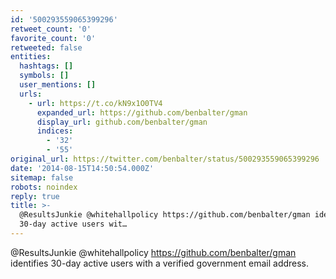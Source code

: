 ```yaml
---
id: '500293559065399296'
retweet_count: '0'
favorite_count: '0'
retweeted: false
entities:
  hashtags: []
  symbols: []
  user_mentions: []
  urls:
    - url: https://t.co/kN9x1O0TV4
      expanded_url: https://github.com/benbalter/gman
      display_url: github.com/benbalter/gman
      indices:
        - '32'
        - '55'
original_url: https://twitter.com/benbalter/status/500293559065399296
date: '2014-08-15T14:50:54.000Z'
sitemap: false
robots: noindex
reply: true
title: >-
  @ResultsJunkie @whitehallpolicy https://github.com/benbalter/gman identifies
  30-day active users wit…
---
```


@ResultsJunkie @whitehallpolicy https://github.com/benbalter/gman identifies 30-day active users with a verified government email address.